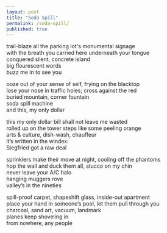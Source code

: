 ```yaml
---
layout: post
title: "Soda Spill"
permalink: /soda-spill/
published: true
---
```


trail-blaze all the parking lot's monumental signage  
with the breath you carried here underneath your tongue  
conquered silent, concrete island   
big flourescent words  
buzz me in to see you  
  
ooze out of your sense of self, frying on the blacktop  
lose your nose in traffic holes; cross against the red  
buried mountain, corner fountain   
soda spill machine  
and this, my only dollar  
  
this my only dollar bill shall not leave me wasted  
rolled up on the tower steps like some peeling orange  
arts & culture, dish-wash, chauffeur   
it’s written in the windex:  
Siegfried got a raw deal  
  
sprinklers make their move at night, cooling off the phantoms  
hop the wall and duck them all, stucco on my chin  
never leave your A/C halo  
hanging muggers rove  
valley’s in the nineties  
  
spill-proof carpet, shapeshift glass, inside-out apartment  
place your hand in someone’s pool, let them pull through you  
charcoal, sand art, vacuum, landmark  
planes keep shoveling in  
from nowhere, any people  


